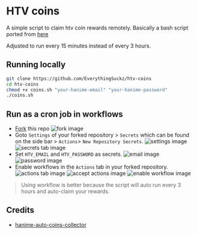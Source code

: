 # HTV coins
A simple script to claim htv coin rewards remotely. Basically a bash script ported from [here](#credits)

Adjusted to run every 15 minutes instead of every 3 hours.

## Running locally
```sh
git clone https://github.com/EverythingSuckz/htv-coins
cd htv-coins
chmod +x coins.sh "your-hanime-email" "your-hanime-password"
./coins.sh
```
## Run as a cron job in workflows

- [Fork](https://github.com/EverythingSuckz/htv-coins/fork) this repo
![fork image](https://i.imgur.com/i3FGwOv.png)
- Goto `Settings` of your forked repository > `Secrets` which can be found on the side bar > `Actions`> `New Repository Secrets`.
![settings image](https://i.imgur.com/n9XvGGv.png)
![secrets tab image](https://i.imgur.com/aANpibr.png)
- Set `HTV_EMAIL` and `HTV_PASSWORD` as secrets.
![email image](https://i.imgur.com/JKbRJvl.png)
![password image](https://i.imgur.com/Gtoedo0.png)
- Enable workflows in the `Actions` tab in your forked repository.
![actions tab image](https://i.imgur.com/UUo8Dkr.png)
![accept actions image](https://i.imgur.com/bf8W44x.png)
![enable workflow image](https://i.imgur.com/09bDt6C.png)
> Using workflow is better because the script will auto run every 3 hours and auto-claim your rewards.

## Credits
- [hanime-auto-coins-collector](https://github.com/WeaveAche/hanime-auto-coins-collector)
